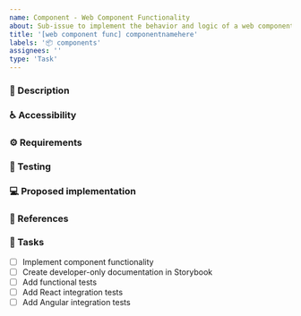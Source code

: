 ```yaml
---
name: Component - Web Component Functionality
about: Sub-issue to implement the behavior and logic of a web component.
title: '[web component func] componentnamehere'
labels: '📦 components'
assignees: ''
type: 'Task'
---
```


### 📝 Description
<!-- Detailed description of the component and a link to the design  -->

### ♿ Accessibility
<!-- List accessibility considerations such as ARIA attributes, focus handling, and color contrast -->

### ⚙️ Requirements
<!-- List technical requirements like responsive behaviour, animations, interactions, ... -->

### 🧪 Testing
<!-- Describe how the component should be tested -->

### 💻 Proposed implementation
<!-- If available, propose an implementation or hints that help with the implementation -->

### 🔗 References
<!-- If available reference to existing implementations in other Design Systems -->

### 📃 Tasks
<!-- Add any required tasks not listed, remove any unnecessary tasks -->
- [ ] Implement component functionality
- [ ] Create developer-only documentation in Storybook
- [ ] Add functional tests
- [ ] Add React integration tests
- [ ] Add Angular integration tests
